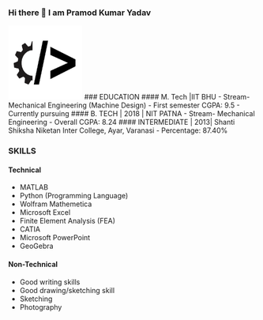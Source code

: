 ### Hi there 👋 I am Pramod Kumar Yadav
<img src="https://raw.githubusercontent.com/iampramodyadav/iampramodyadav/54fbdaaa69373c5e0c0a3bfc63695763253b4556/mech-code.svg" width="150" height="150">
### EDUCATION
#### M. Tech |IIT BHU
- Stream- Mechanical Engineering (Machine Design)
- First semester CGPA: 9.5
- Currently pursuing
#### B. TECH | 2018 | NIT PATNA
- Stream- Mechanical Engineering
- Overall CGPA: 8.24
#### INTERMEDIATE | 2013| Shanti Shiksha Niketan Inter College, Ayar, Varanasi
- Percentage: 87.40%

### SKILLS
#### Technical
- MATLAB
- Python (Programming Language)
- Wolfram Mathemetica
- Microsoft Excel
- Finite Element Analysis (FEA)
- CATIA
- Microsoft PowerPoint
- GeoGebra

#### Non-Technical
- Good writing skills
- Good drawing/sketching skill
- Sketching
- Photography
